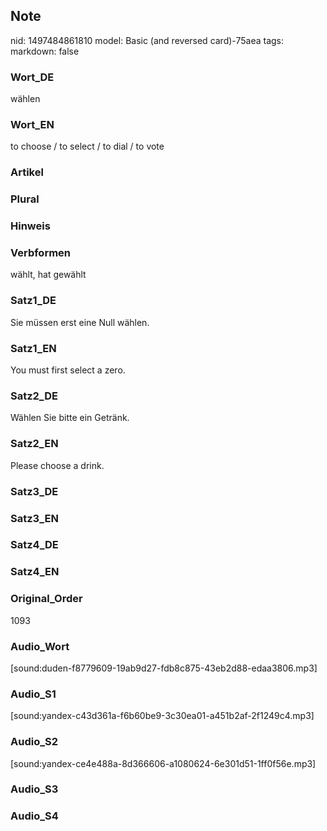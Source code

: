 ## Note
nid: 1497484861810
model: Basic (and reversed card)-75aea
tags: 
markdown: false

### Wort_DE
wählen

### Wort_EN
to choose / to select / to dial / to vote

### Artikel


### Plural


### Hinweis


### Verbformen
wählt, hat gewählt

### Satz1_DE
Sie müssen erst eine Null wählen.

### Satz1_EN
You must first select a zero.

### Satz2_DE
Wählen Sie bitte ein Getränk.

### Satz2_EN
Please choose a drink.

### Satz3_DE


### Satz3_EN


### Satz4_DE


### Satz4_EN


### Original_Order
1093

### Audio_Wort
[sound:duden-f8779609-19ab9d27-fdb8c875-43eb2d88-edaa3806.mp3]

### Audio_S1
[sound:yandex-c43d361a-f6b60be9-3c30ea01-a451b2af-2f1249c4.mp3]

### Audio_S2
[sound:yandex-ce4e488a-8d366606-a1080624-6e301d51-1ff0f56e.mp3]

### Audio_S3


### Audio_S4

